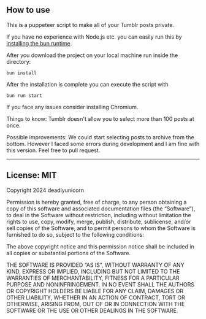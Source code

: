 ## How to use

This is a puppeteer script to make all of your Tumblr posts private.

If you have no experience with Node.js etc. you can easily run this by [installing the bun runtime](https://bun.sh/).

After you download the project on your local machine run inside the directory:

``` 
bun install 
```
After the installation is complete you can execute the script with 
``` 
bun run start 
```

If you face any issues consider installing Chromium.

Things to know: Tumblr doesn't allow you to select more than 100 posts at once.

Possible improvements: We could start selecting posts to archive from the bottom. However I faced some errors during development and I am fine with this version. Feel free to pull request.

---
## License: MIT

Copyright 2024 deadlyunicorn

Permission is hereby granted, free of charge, to any person obtaining a copy of this software and associated documentation files (the “Software”), to deal in the Software without restriction, including without limitation the rights to use, copy, modify, merge, publish, distribute, sublicense, and/or sell copies of the Software, and to permit persons to whom the Software is furnished to do so, subject to the following conditions:

The above copyright notice and this permission notice shall be included in all copies or substantial portions of the Software.

THE SOFTWARE IS PROVIDED “AS IS”, WITHOUT WARRANTY OF ANY KIND, EXPRESS OR IMPLIED, INCLUDING BUT NOT LIMITED TO THE WARRANTIES OF MERCHANTABILITY, FITNESS FOR A PARTICULAR PURPOSE AND NONINFRINGEMENT. IN NO EVENT SHALL THE AUTHORS OR COPYRIGHT HOLDERS BE LIABLE FOR ANY CLAIM, DAMAGES OR OTHER LIABILITY, WHETHER IN AN ACTION OF CONTRACT, TORT OR OTHERWISE, ARISING FROM, OUT OF OR IN CONNECTION WITH THE SOFTWARE OR THE USE OR OTHER DEALINGS IN THE SOFTWARE.

